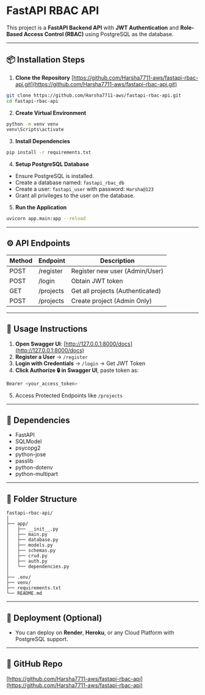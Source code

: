 # FastAPI RBAC API

This project is a **FastAPI Backend API** with **JWT Authentication** and **Role-Based Access Control (RBAC)** using PostgreSQL as the database.

---

## 📦 Installation Steps

1. **Clone the Repository**
   [https://github.com/Harsha7711-aws/fastapi-rbac-api.git](https://github.com/Harsha7711-aws/fastapi-rbac-api.git)

```bash
git clone https://github.com/Harsha7711-aws/fastapi-rbac-api.git
cd fastapi-rbac-api
```

2. **Create Virtual Environment**

```bash
python -m venv venv
venv\Scripts\activate
```

3. **Install Dependencies**

```bash
pip install -r requirements.txt
```

4. **Setup PostgreSQL Database**

* Ensure PostgreSQL is installed.
* Create a database named: `fastapi_rbac_db`
* Create a user: `fastapi_user` with password: `Harsha@123`
* Grant all privileges to the user on the database.

5. **Run the Application**

```bash
uvicorn app.main:app --reload
```

---

## ⚙️ API Endpoints

| Method | Endpoint  | Description                      |
| ------ | --------- | -------------------------------- |
| POST   | /register | Register new user (Admin/User)   |
| POST   | /login    | Obtain JWT token                 |
| GET    | /projects | Get all projects (Authenticated) |
| POST   | /projects | Create project (Admin Only)      |

---

## 📝 Usage Instructions

1. **Open Swagger UI**: [http://127.0.0.1:8000/docs](http://127.0.0.1:8000/docs)
2. **Register a User** → `/register`
3. **Login with Credentials** → `/login` → Get JWT Token
4. **Click Authorize 🔒 in Swagger UI**, paste token as:

```bash
Bearer <your_access_token>
```

5. Access Protected Endpoints like `/projects`

---

## 📄 Dependencies

* FastAPI
* SQLModel
* psycopg2
* python-jose
* passlib
* python-dotenv
* python-multipart

---

## 📂 Folder Structure

```
fastapi-rbac-api/
│
├── app/
│   ├── __init__.py
│   ├── main.py
│   ├── database.py
│   ├── models.py
│   ├── schemas.py
│   ├── crud.py
│   ├── auth.py
│   └── dependencies.py
│
├── .env/
├── venv/
├── requirements.txt
└── README.md
```

---

## 🚀 Deployment (Optional)

* You can deploy on **Render**, **Heroku**, or any Cloud Platform with PostgreSQL support.

---

## 🔗 GitHub Repo

[https://github.com/Harsha7711-aws/fastapi-rbac-api](https://github.com/Harsha7711-aws/fastapi-rbac-api)
